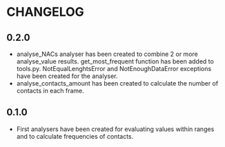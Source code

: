 # CHANGELOG

## 0.2.0
- analyse_NACs analyser has been created to combine 2 or more analyse_value results. get_most_frequent function has been added to tools.py. NotEqualLenghtsError and NotEnoughDataError exceptions have been created for the analyser.
- analyse_contacts_amount has been created to calculate the number of contacts in each frame.


## 0.1.0

- First analysers have been created for evaluating values within ranges and to calculate frequencies of contacts.